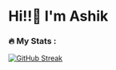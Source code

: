 # Hi!!:raising_hand: I'm Ashik



### :fire: My Stats :

[![GitHub Streak](https://github-readme-streak-stats.herokuapp.com?user=Ashik-Jose)](https://git.io/streak-stats)

<!--
**Ashik-Jose/Ashik-Jose** is a ✨ _special_ ✨ repository because its `README.md` (this file) appears on your GitHub profile.

Here are some ideas to get you started:

- 🔭 I’m currently working on ...
- 🌱 I’m currently learning ...
- 👯 I’m looking to collaborate on ...
- 🤔 I’m looking for help with ...
- 💬 Ask me about ...
- 📫 How to reach me: ...
- 😄 Pronouns: ...
- ⚡ Fun fact: ...
-->
